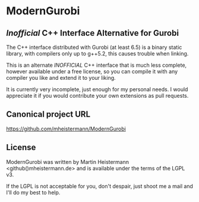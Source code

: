 # ModernGurobi
## *Inofficial* C++ Interface Alternative for Gurobi

The C++ interface distributed with Gurobi (at least 6.5) is a binary static
library, with compilers only up to g++5.2, this causes trouble when linking.

This is an alternate *INOFFICIAL* C++ interface that is much less complete,
however available under a free license, so you can compile it with any
compiler you like and extend it to your liking.

It is currently very incomplete, just enough for my personal needs. I would
appreciate it if you would contribute your own extensions as pull requests.


## Canonical project URL

<https://github.com/mheistermann/ModernGurobi>


## License

ModernGurobi was written by Martin Heistermann <github()mheistermann.de>
and is available under the terms of the LGPL v3.

If the LGPL is not acceptable for you, don't despair, just shoot me a mail and
I'll do my best to help.

